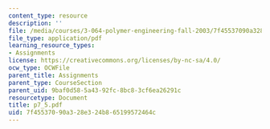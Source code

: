 ```yaml
---
content_type: resource
description: ''
file: /media/courses/3-064-polymer-engineering-fall-2003/7f45537090a328e324b865199572464c_p7_5.pdf
file_type: application/pdf
learning_resource_types:
- Assignments
license: https://creativecommons.org/licenses/by-nc-sa/4.0/
ocw_type: OCWFile
parent_title: Assignments
parent_type: CourseSection
parent_uid: 9baf0d58-5a43-92fc-8bc8-3cf6ea26291c
resourcetype: Document
title: p7_5.pdf
uid: 7f455370-90a3-28e3-24b8-65199572464c
---
```

